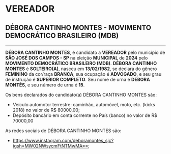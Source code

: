 # VEREADOR
## DÉBORA CANTINHO MONTES - MOVIMENTO DEMOCRÁTICO BRASILEIRO (MDB)
---
**DÉBORA CANTINHO MONTES**, é candidato a **VEREADOR** pelo município de **SÃO JOSÉ DOS CAMPOS - SP** na eleição **MUNICIPAL** de **2024** pelo **MOVIMENTO DEMOCRÁTICO BRASILEIRO (MDB)**.
**DÉBORA CANTINHO MONTES** é **SOLTEIRO(A)**, nasceu em **13/02/1982**, se declara do gênero **FEMININO** da cor/raça **BRANCA**, sua ocupação é **ADVOGADO**, e seu grau de instrução é **SUPERIOR COMPLETO**.
Seu nome de urna é **DEBORA MONTÉS**, e seu número de urna é **15**.

Os bens declarados do candidato(a) DÉBORA CANTINHO MONTES são: 
- Veículo automotor terrestre: caminhão, automóvel, moto, etc. (kicks 2018) no valor de R$ 80000,00;
- Depósito bancário em conta corrente no País (banco) no valor de R$ 70000,00

As redes sociais de DÉBORA CANTINHO MONTES são:
- https://www.instagram.com/deboramontes_sjc?igsh=MW02NWsycmFtNTMwMA==;
